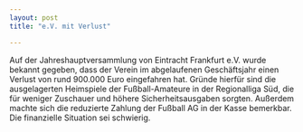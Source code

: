 ```yaml
---
layout: post
title: "e.V. mit Verlust"

---
```


Auf der Jahreshauptversammlung von Eintracht Frankfurt e.V. wurde bekannt gegeben, dass der Verein im abgelaufenen Geschäftsjahr einen Verlust von rund 900.000 Euro eingefahren hat. Gründe hierfür sind die ausgelagerten Heimspiele der Fußball-Amateure in der Regionalliga Süd, die für weniger Zuschauer und höhere Sicherheitsausgaben sorgten. Außerdem machte sich die reduzierte Zahlung der Fußball AG in der Kasse bemerkbar. Die finanzielle Situation sei schwierig.



